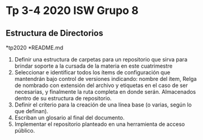 # Tp 3-4 2020 ISW Grupo 8

## Estructura de Directorios
*tp2020
*README.md
1. Definir una estructura de carpetas para un repositorio que sirva para brindar soporte a la cursada de la materia en este cuatrimestre
2. Seleccionar e identificar todos los ítems de configuración que mantendrán bajo control de versiones indicando: nombre del ítem, Relga de nombrado con extensión del archivo y etiquetas en el caso de ser necesarias, y finalmente la ruta completa en donde serán. Almacenados dentro de su estructura de repositorio.
3. Definir el criterio para la creación de una línea base (o varias, según lo que definan).
4. Escriban un glosario al final del documento.
5. Implementar el repositorio planteado en una herramienta de acceso público.
